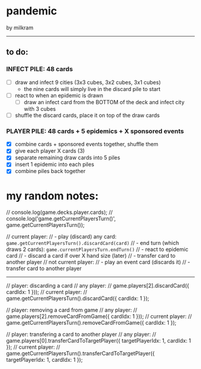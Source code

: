 # pandemic
by milkram

---

## to do:
### INFECT PILE: 48 cards
  - [ ] draw and infect 9 cities (3x3 cubes, 3x2 cubes, 3x1 cubes)
    - the nine cards will simply live in the discard pile to start
  - [ ] react to when an epidemic is drawn
    - [ ] draw an infect card from the BOTTOM of the deck and infect city with 3 cubes
  - [ ] shuffle the discard cards, place it on top of the draw cards
### PLAYER PILE: 48 cards + 5 epidemics + X sponsored events
  - [x] combine cards + sponsored events together, shuffle them
  - [x] give each player X cards (3)
  - [x] separate remaining draw cards into 5 piles
  - [x] insert 1 epidemic into each piles
  - [x] combine piles back together

# my random notes:
// console.log(game.decks.player.cards);
// console.log('game.getCurrentPlayersTurn()', game.getCurrentPlayersTurn());

// current player:
// - play (discard) any card: `game.getCurrentPlayersTurn().discardCard(card)`
// - end turn (which draws 2 cards): `game.currentPlayersTurn.endTurn()`
//   - react to epidemic card
//   - discard a card if over X hand size (later)
// - transfer card to another player
// not current player:
// - play an event card (discards it)
// - transfer card to another player

---
// player: discarding a card
//   any player:
//   game.players[2].discardCard({ cardIdx: 1 }));
//   current player:
//   game.getCurrentPlayersTurn().discardCard({ cardIdx: 1 });

// player: removing a card from game
//   any player:
//   game.players[2].removeCardFromGame({ cardIdx: 1 }));
//   current player:
//   game.getCurrentPlayersTurn().removeCardFromGame({ cardIdx: 1 });

// player: transfering a card to another player
//   any player:
//   game.players[0].transferCardToTargetPlayer({ targetPlayerIdx: 1, cardIdx: 1 });
//   current player:
//   game.getCurrentPlayersTurn().transferCardToTargetPlayer({ targetPlayerIdx: 1, cardIdx: 1 });
